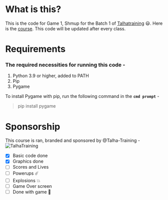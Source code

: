 # What is this?
This is the code for Game 1, Shmup for the Batch 1 of [Talhatraining](https://talhatraining.com/) :smiley:.
Here is the [course](https://talhatraining.com/course/best-coding-for-kids-games-made-with-python-for-beginners-to-mid-level/).
This code will be updated after every class.

# Requirements

### The required necessities for running this code -
1. Python 3.9 or higher, added to PATH
2. Pip
3. Pygame

To install Pygame with pip, run the following command in the **```cmd prompt```** -
> pip install pygame

# Sponsorship
This course is ran, branded and sponsored by @Talha-Training - 
![TalhaTraining](https://talhatraining.com/wp-content/uploads/2022/06/talhatraining-350-100.png)

- [x] Basic code done
- [x] Graphics done
- [ ] Scores and Lives
- [ ] Powerups :comet:
- [ ] Explosions :boom:
- [ ] Game Over screen 
- [ ] Done with game :tada:
